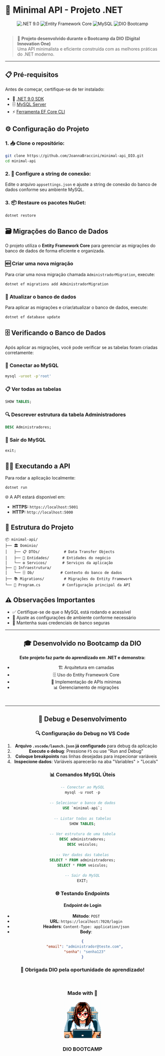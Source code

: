 # 🚀 Minimal API - Projeto .NET

<div align="center">
  <img src="https://img.shields.io/badge/.NET-9.0-512BD4?style=for-the-badge&logo=dotnet&logoColor=white" alt=".NET 9.0" />
  <img src="https://img.shields.io/badge/Entity_Framework-Core-512BD4?style=for-the-badge&logo=microsoft&logoColor=white" alt="Entity Framework Core" />
  <img src="https://img.shields.io/badge/MySQL-4479A1?style=for-the-badge&logo=mysql&logoColor=white" alt="MySQL" />
  <img src="https://img.shields.io/badge/DIO-Bootcamp-FF6B35?style=for-the-badge&logo=graduation-cap&logoColor=white" alt="DIO Bootcamp" />
</div>

<br>

> 🎯 **Projeto desenvolvido durante o Bootcamp da DIO (Digital Innovation One)**  
> Uma API minimalista e eficiente construída com as melhores práticas do .NET moderno.

---

## 📋 Pré-requisitos

Antes de começar, certifique-se de ter instalado:

- 🔷 [.NET 9.0 SDK](https://dotnet.microsoft.com/download)
- 🗄️ [MySQL Server](https://dev.mysql.com/downloads/)
- ⚡ [Ferramenta EF Core CLI](https://learn.microsoft.com/pt-br/ef/core/cli/dotnet)

## ⚙️ Configuração do Projeto

### 1. 📥 **Clone o repositório:**

```bash
git clone https://github.com/JoannaBraccini/minimal-api_DIO.git
cd minimal-api
```

### 2. 🔧 **Configure a string de conexão:**

Edite o arquivo `appsettings.json` e ajuste a string de conexão do banco de dados conforme seu ambiente MySQL.

### 3. 📦 **Restaure os pacotes NuGet:**

```bash
dotnet restore
```

## 🗃️ Migrações do Banco de Dados

O projeto utiliza o **Entity Framework Core** para gerenciar as migrações do banco de dados de forma eficiente e organizada.

### 🆕 **Criar uma nova migração**

Para criar uma nova migração chamada `AdministradorMigration`, execute:

```bash
dotnet ef migrations add AdministradorMigration
```

### 🔄 **Atualizar o banco de dados**

Para aplicar as migrações e criar/atualizar o banco de dados, execute:

```bash
dotnet ef database update
```

## 🗄️ Verificando o Banco de Dados

Após aplicar as migrações, você pode verificar se as tabelas foram criadas corretamente:

### 🔌 **Conectar ao MySQL**

```bash
mysql -uroot -p'root'
```

### 📋 **Ver todas as tabelas**

```sql
SHOW TABLES;
```

### 🔍 **Descrever estrutura da tabela Administradores**

```sql
DESC Administradores;
```

### 🚪 **Sair do MySQL**

```sql
exit;
```

## 🏃‍♂️ Executando a API

Para rodar a aplicação localmente:

```bash
dotnet run
```

🌐 A API estará disponível em:

- **HTTPS:** `https://localhost:5001`
- **HTTP:** `http://localhost:5000`

## 📁 Estrutura do Projeto

```
📦 minimal-api/
├── 🏛️ Dominio/
│   ├── 📋 DTOs/           # Data Transfer Objects
│   ├── 🏢 Entidades/      # Entidades do negócio
│   └── ⚙️ Servicos/       # Serviços da aplicação
├── 🔧 Infraestrutura/
│   └── 🗄️ Db/            # Contexto do banco de dados
├── 📚 Migrations/         # Migrações do Entity Framework
└── 🚀 Program.cs          # Configuração principal da API
```

## ⚠️ Observações Importantes

- ✅ Certifique-se de que o MySQL está rodando e acessível
- 🔧 Ajuste as configurações de ambiente conforme necessário
- 🔐 Mantenha suas credenciais de banco seguras

---

<div align="center">
  
## 🎓 Desenvolvido no Bootcamp da DIO

**Este projeto faz parte do aprendizado em .NET e demonstra:**

- 🏗️ Arquitetura em camadas
- 🗄️ Uso do Entity Framework Core
- 🚀 Implementação de APIs mínimas
- 📊 Gerenciamento de migrações

<br>

---

## 🐛 Debug e Desenvolvimento

### 🔍 **Configuração do Debug no VS Code**

1. **Arquivo `.vscode/launch.json` já configurado** para debug da aplicação
2. **Execute o debug**: Pressione `F5` ou use "Run and Debug"
3. **Coloque breakpoints** nas linhas desejadas para inspecionar variáveis
4. **Inspecione dados**: Variáveis aparecerão na aba "Variables" > "Locals"

### 📊 **Comandos MySQL Úteis**

```sql
-- Conectar ao MySQL
mysql -u root -p

-- Selecionar o banco de dados
USE `minimal-api`;

-- Listar todas as tabelas
SHOW TABLES;

-- Ver estrutura de uma tabela
DESC administradores;
DESC veiculos;

-- Ver dados das tabelas
SELECT * FROM administradores;
SELECT * FROM veiculos;

-- Sair do MySQL
EXIT;
```

### 🌐 **Testando Endpoints**

#### Endpoint de Login

- **Método**: `POST`
- **URL**: `https://localhost:7020/login`
- **Headers**: `Content-Type: application/json`
- **Body**:

```json
{
  "email": "administrador@teste.com",
  "senha": "senha123"
}
```

### 💙 Obrigada DIO pela oportunidade de aprendizado!

<br>

<div align="center">
  
###  Made with 💜 
  
<img src="https://raw.githubusercontent.com/JoannaBraccini/prompts-for-podcast-generate-by-ia/main/src/devpixel.png" alt="Dev Pixel" width="120" />

### DIO BOOTCAMP

</div>

</div>
